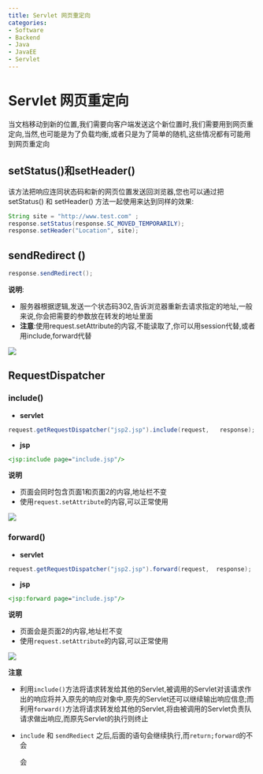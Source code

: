 ```yaml
---
title: Servlet 网页重定向
categories:
- Software
- Backend
- Java
- JavaEE
- Servlet
---
```

# Servlet 网页重定向

当文档移动到新的位置,我们需要向客户端发送这个新位置时,我们需要用到网页重定向,当然,也可能是为了负载均衡,或者只是为了简单的随机,这些情况都有可能用到网页重定向

## setStatus()和setHeader()

该方法把响应连同状态码和新的网页位置发送回浏览器,您也可以通过把 setStatus() 和 setHeader() 方法一起使用来达到同样的效果:

```java
String site = "http://www.test.com" ;
response.setStatus(response.SC_MOVED_TEMPORARILY);
response.setHeader("Location", site);
```

## sendRedirect ()

```java
response.sendRedirect();
```

**说明**:

- 服务器根据逻辑,发送一个状态码302,告诉浏览器重新去请求指定的地址,一般来说,你会把需要的参数放在转发的地址里面
- **注意**:使用request.setAttribute的内容,不能读取了,你可以用session代替,或者用include,forward代替


![](https://raw.githubusercontent.com/LuShan123888/Files/main/Pictures/2020-12-10-sendRedirect%25E7%259A%2584%25E6%25B5%2581%25E7%25A8%258B.PNG)

## RequestDispatcher

### include()

- **servlet**

```java
request.getRequestDispatcher("jsp2.jsp").include(request,   response);
```

- **jsp**

```jsp
<jsp:include page="include.jsp"/>
```

**说明**

- 页面会同时包含页面1和页面2的内容,地址栏不变
- 使用`request.setAttribute`的内容,可以正常使用


![](https://raw.githubusercontent.com/LuShan123888/Files/main/Pictures/2020-12-10-include%25E6%25B5%2581%25E7%25A8%258B.PNG)



### forward()

- **servlet**

```java
request.getRequestDispatcher("jsp2.jsp").forward(request,  response);
```

- **jsp**

```jsp
<jsp:forward page="include.jsp"/>
```

**说明**

- 页面会是页面2的内容,地址栏不变
- 使用`request.setAttribute`的内容,可以正常使用


![](https://raw.githubusercontent.com/LuShan123888/Files/main/Pictures/2020-12-10-forward%25E6%25B5%2581%25E7%25A8%258B.png)



**注意**

- 利用`include()`方法将请求转发给其他的Servlet,被调用的Servlet对该请求作出的响应将并入原先的响应对象中,原先的Servlet还可以继续输出响应信息;而利用`forward()`方法将请求转发给其他的Servlet,将由被调用的Servlet负责队请求做出响应,而原先Servlet的执行则终止

- `include` 和 `sendRediect` 之后,后面的语句会继续执行,而`return;forward`的不会

    会